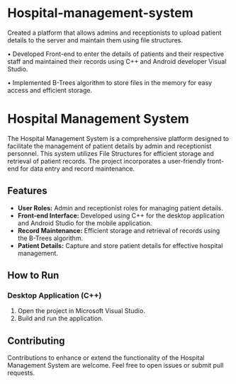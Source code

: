 # Hospital-management-system
Created a platform that allows admins and receptionists to upload patient details to the server and maintain them using file structures.

• Developed Front-end to enter the details of patients and their respective staff and maintained their records using C++ and Android developer Visual Studio.

• Implemented B-Trees algorithm to store files in the memory for easy access and efficient storage.

# Hospital Management System

The Hospital Management System is a comprehensive platform designed to facilitate the management of patient details by admin and receptionist personnel. This system utilizes File Structures for efficient storage and retrieval of patient records. The project incorporates a user-friendly front-end for data entry and record maintenance.

## Features

- **User Roles:** Admin and receptionist roles for managing patient details.
- **Front-end Interface:** Developed using C++ for the desktop application and Android Studio for the mobile application.
- **Record Maintenance:** Efficient storage and retrieval of records using the B-Trees algorithm.
- **Patient Details:** Capture and store patient details for effective hospital management.

## How to Run

### Desktop Application (C++)

1. Open the project in Microsoft Visual Studio.
2. Build and run the application.

## Contributing

Contributions to enhance or extend the functionality of the Hospital Management System are welcome. Feel free to open issues or submit pull requests.


